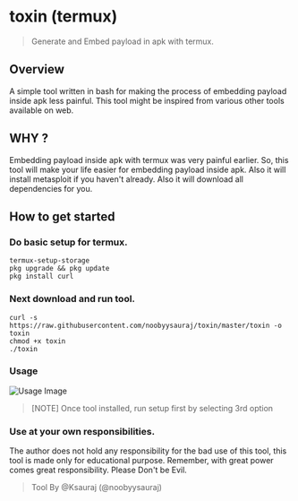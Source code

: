 toxin (termux)
============
>Generate and Embed payload in apk with termux.

## Overview
A simple tool written in bash for making the process of embedding payload inside apk less painful. This tool might be inspired from various other tools available on web. 

## WHY ?
Embedding payload inside apk with termux was very painful earlier. So, this tool will make your life easier for embedding payload inside apk. Also it will install metasploit if you haven't already. Also it will download all dependencies for you. 

## How to get started 
### Do basic setup for termux.
```
termux-setup-storage
pkg upgrade && pkg update
pkg install curl
```
### Next download and run tool.
```
curl -s https://raw.githubusercontent.com/noobyysauraj/toxin/master/toxin -o toxin
chmod +x toxin
./toxin
```
### Usage
![Usage Image](https://github.com/noobyysauraj/toxin/blob/master/images/usage.jpg?raw=true)
>[NOTE] Once tool installed, run setup first by selecting 3rd option

### Use at your own responsibilities.
The author does not hold any responsibility for the bad use of this tool, this tool is made only for educational purpose. Remember, with great power comes great responsibility. Please Don't be Evil.

>Tool By @Ksauraj (@noobyysauraj)